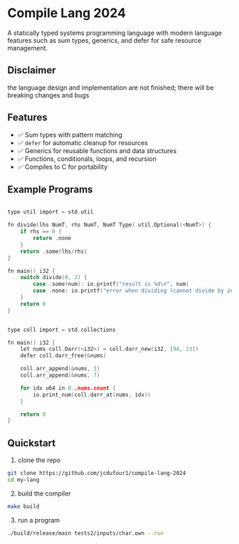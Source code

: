 # Compile Lang 2024
A statically typed systems programming language with modern language features such as sum types, generics, and defer for safe resource management.

## Disclaimer
the language design and implementation are not finished; there will be breaking changes and bugs

## Features
- :white_check_mark: Sum types with pattern matching
- :white_check_mark: `defer` for automatic cleanup for resources
- :white_check_mark: Generics for reusable functions and data structures
- :white_check_mark: Functions, conditionals, loops, and recursion
- :white_check_mark: Compiles to C for portability

## Example Programs
```c

type util import = std.util

fn divide(lhs NumT, rhs NumT, NumT Type) util.Optional(<NumT>) {
    if rhs == 0 {
        return .none
    }
    return .some(lhs/rhs)
}

fn main() i32 {
    switch divide(8, 2) {
        case .some(num): io.printf("result is %d\n", num)
        case .none: io.printf("error when dividing (cannot divide by zero\n")
    }
    return 0
}
```

```c

type coll import = std.collections

fn main() i32 {
    let nums coll.Darr(<i32>) = coll.darr_new(i32, [94, 23])
    defer coll.darr_free(&nums)

    coll.arr_append(&nums, 3)
    coll.arr_append(&nums, 7)

    for idx u64 in 0..nums.count {
        io.print_num(coll.darr_at(nums, idx))
    }

    return 0
}
```

## Quickstart
1. clone the repo
```sh
git clone https://github.com/jcdufour1/compile-lang-2024
cd my-lang
```
2. build the compiler
```sh
make build
```
3. run a program
```sh
./build/release/main tests2/inputs/char.own --run
```

